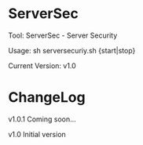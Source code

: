 ServerSec
=========

Tool: ServerSec - Server Security

Usage: sh serversecuriy.sh {start|stop}

Current Version: v1.0

ChangeLog
=========
v1.0.1
Coming soon...

v1.0
Initial version

